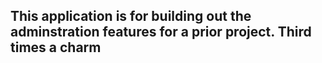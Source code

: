 ## This application is for building out the adminstration features for a prior project. Third times a charm
